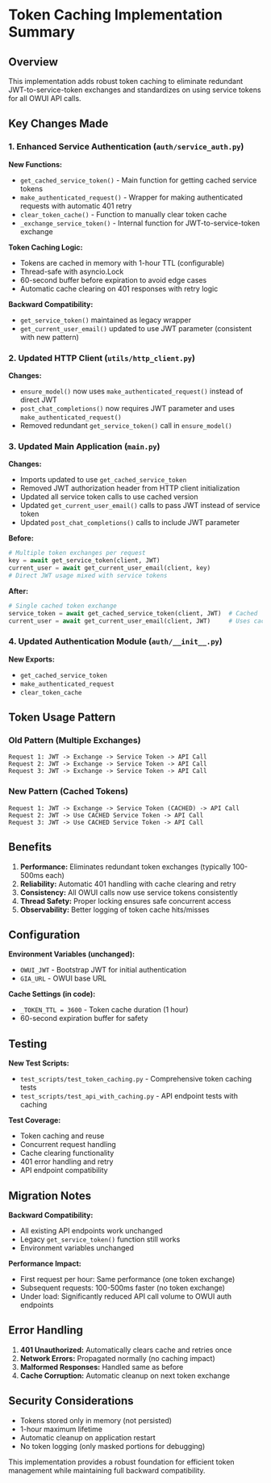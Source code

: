 # Token Caching Implementation Summary

## Overview

This implementation adds robust token caching to eliminate redundant JWT-to-service-token exchanges and standardizes on using service tokens for all OWUI API calls.

## Key Changes Made

### 1. Enhanced Service Authentication (`auth/service_auth.py`)

**New Functions:**

- `get_cached_service_token()` - Main function for getting cached service tokens
- `make_authenticated_request()` - Wrapper for making authenticated requests with automatic 401 retry
- `clear_token_cache()` - Function to manually clear token cache
- `_exchange_service_token()` - Internal function for JWT-to-service-token exchange

**Token Caching Logic:**

- Tokens are cached in memory with 1-hour TTL (configurable)
- Thread-safe with asyncio.Lock
- 60-second buffer before expiration to avoid edge cases
- Automatic cache clearing on 401 responses with retry logic

**Backward Compatibility:**

- `get_service_token()` maintained as legacy wrapper
- `get_current_user_email()` updated to use JWT parameter (consistent with new pattern)

### 2. Updated HTTP Client (`utils/http_client.py`)

**Changes:**

- `ensure_model()` now uses `make_authenticated_request()` instead of direct JWT
- `post_chat_completions()` now requires JWT parameter and uses `make_authenticated_request()`
- Removed redundant `get_service_token()` call in `ensure_model()`

### 3. Updated Main Application (`main.py`)

**Changes:**

- Imports updated to use `get_cached_service_token`
- Removed JWT authorization header from HTTP client initialization
- Updated all service token calls to use cached version
- Updated `get_current_user_email()` calls to pass JWT instead of service token
- Updated `post_chat_completions()` calls to include JWT parameter

**Before:**

```python
# Multiple token exchanges per request
key = await get_service_token(client, JWT)
current_user = await get_current_user_email(client, key)
# Direct JWT usage mixed with service tokens
```

**After:**

```python
# Single cached token exchange
service_token = await get_cached_service_token(client, JWT)  # Cached
current_user = await get_current_user_email(client, JWT)     # Uses cached service token internally
```

### 4. Updated Authentication Module (`auth/__init__.py`)

**New Exports:**

- `get_cached_service_token`
- `make_authenticated_request`
- `clear_token_cache`

## Token Usage Pattern

### Old Pattern (Multiple Exchanges)

```
Request 1: JWT -> Exchange -> Service Token -> API Call
Request 2: JWT -> Exchange -> Service Token -> API Call
Request 3: JWT -> Exchange -> Service Token -> API Call
```

### New Pattern (Cached Tokens)

```
Request 1: JWT -> Exchange -> Service Token (CACHED) -> API Call
Request 2: JWT -> Use CACHED Service Token -> API Call
Request 3: JWT -> Use CACHED Service Token -> API Call
```

## Benefits

1. **Performance:** Eliminates redundant token exchanges (typically 100-500ms each)
2. **Reliability:** Automatic 401 handling with cache clearing and retry
3. **Consistency:** All OWUI calls now use service tokens consistently
4. **Thread Safety:** Proper locking ensures safe concurrent access
5. **Observability:** Better logging of token cache hits/misses

## Configuration

**Environment Variables (unchanged):**

- `OWUI_JWT` - Bootstrap JWT for initial authentication
- `GIA_URL` - OWUI base URL

**Cache Settings (in code):**

- `_TOKEN_TTL = 3600` - Token cache duration (1 hour)
- 60-second expiration buffer for safety

## Testing

**New Test Scripts:**

- `test_scripts/test_token_caching.py` - Comprehensive token caching tests
- `test_scripts/test_api_with_caching.py` - API endpoint tests with caching

**Test Coverage:**

- Token caching and reuse
- Concurrent request handling
- Cache clearing functionality
- 401 error handling and retry
- API endpoint compatibility

## Migration Notes

**Backward Compatibility:**

- All existing API endpoints work unchanged
- Legacy `get_service_token()` function still works
- Environment variables unchanged

**Performance Impact:**

- First request per hour: Same performance (one token exchange)
- Subsequent requests: 100-500ms faster (no token exchange)
- Under load: Significantly reduced API call volume to OWUI auth endpoints

## Error Handling

1. **401 Unauthorized:** Automatically clears cache and retries once
2. **Network Errors:** Propagated normally (no caching impact)
3. **Malformed Responses:** Handled same as before
4. **Cache Corruption:** Automatic cleanup on next token exchange

## Security Considerations

- Tokens stored only in memory (not persisted)
- 1-hour maximum lifetime
- Automatic cleanup on application restart
- No token logging (only masked portions for debugging)

This implementation provides a robust foundation for efficient token management while maintaining full backward compatibility.
